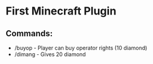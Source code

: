# First Minecraft Plugin

## Commands:

* /buyop - Player can buy operator rights (10 diamond)
* /dimang - Gives 20 diamond
